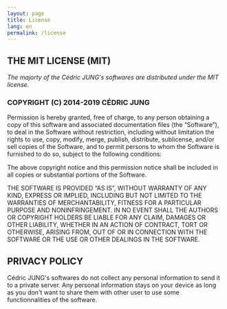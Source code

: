 ```yaml
---
layout: page
title: License
lang: en
permalink: /license
---
```

## THE MIT LICENSE (MIT)

*The majorty of the Cédric JUNG's softwares are distributed under the MIT license.*

### COPYRIGHT (C) 2014-2019 CÉDRIC JUNG

Permission is hereby granted, free of charge, to any person obtaining a copy of this software and associated documentation files (the “Software”), to deal in the Software without restriction, including without limitation the rights to use, copy, modify, merge, publish, distribute, sublicense, and/or sell copies of the Software, and to permit persons to whom the Software is furnished to do so, subject to the following conditions:

The above copyright notice and this permission notice shall be included in all copies or substantial portions of the Software.

THE SOFTWARE IS PROVIDED “AS IS”, WITHOUT WARRANTY OF ANY KIND, EXPRESS OR IMPLIED, INCLUDING BUT NOT LIMITED TO THE WARRANTIES OF MERCHANTABILITY, FITNESS FOR A PARTICULAR PURPOSE AND NONINFRINGEMENT. IN NO EVENT SHALL THE AUTHORS OR COPYRIGHT HOLDERS BE LIABLE FOR ANY CLAIM, DAMAGES OR OTHER LIABILITY, WHETHER IN AN ACTION OF CONTRACT, TORT OR OTHERWISE, ARISING FROM, OUT OF OR IN CONNECTION WITH THE SOFTWARE OR THE USE OR OTHER DEALINGS IN THE SOFTWARE.

## PRIVACY POLICY

Cédric JUNG's softwares do not collect any personal information to send it to a private server.
Any personal information stays on your device as long as you don't want to share them with other user to use some functionnalities of the software.

